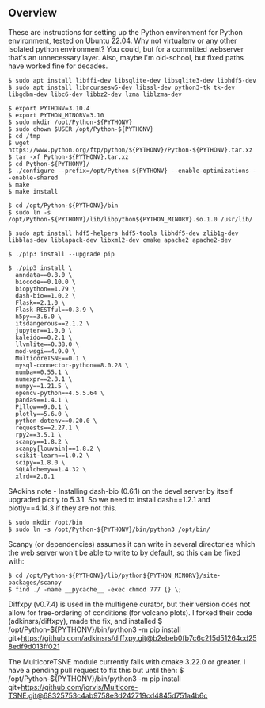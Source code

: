## Overview

These are instructions for setting up the Python environment for Python
environment, tested on Ubuntu 22.04.  Why not virtualenv or any
other isolated python environment?  You could, but for a committed
webserver that's an unnecessary layer.  Also, maybe I'm old-school, but
fixed paths have worked fine for decades.

    $ sudo apt install libffi-dev libsqlite-dev libsqlite3-dev libhdf5-dev
    $ sudo apt install libncursesw5-dev libssl-dev python3-tk tk-dev libgdbm-dev libc6-dev libbz2-dev lzma liblzma-dev

    $ export PYTHONV=3.10.4
    $ export PYTHON_MINORV=3.10
    $ sudo mkdir /opt/Python-${PYTHONV}
    $ sudo chown $USER /opt/Python-${PYTHONV}
    $ cd /tmp
    $ wget https://www.python.org/ftp/python/${PYTHONV}/Python-${PYTHONV}.tar.xz
    $ tar -xf Python-${PYTHONV}.tar.xz
    $ cd Python-${PYTHONV}/
    $ ./configure --prefix=/opt/Python-${PYTHONV} --enable-optimizations --enable-shared
    $ make
    $ make install

    $ cd /opt/Python-${PYTHONV}/bin
    $ sudo ln -s /opt/Python-${PYTHONV}/lib/libpython${PYTHON_MINORV}.so.1.0 /usr/lib/

    $ sudo apt install hdf5-helpers hdf5-tools libhdf5-dev zlib1g-dev libblas-dev liblapack-dev libxml2-dev cmake apache2 apache2-dev

    $ ./pip3 install --upgrade pip

    $ ./pip3 install \
      anndata==0.8.0 \
      biocode==0.10.0 \
      biopython==1.79 \
      dash-bio==1.0.2 \
      Flask==2.1.0 \
      Flask-RESTful==0.3.9 \
      h5py==3.6.0 \
      itsdangerous==2.1.2 \
      jupyter==1.0.0 \
      kaleido==0.2.1 \
      llvmlite==0.38.0 \
      mod-wsgi==4.9.0 \
      MulticoreTSNE==0.1 \
      mysql-connector-python==8.0.28 \
      numba==0.55.1 \
      numexpr==2.8.1 \
      numpy==1.21.5 \
      opencv-python==4.5.5.64 \
      pandas==1.4.1 \
      Pillow==9.0.1 \
      plotly==5.6.0 \
      python-dotenv==0.20.0 \
      requests==2.27.1 \
      rpy2==3.5.1 \
      scanpy==1.8.2 \
      scanpy[louvain]==1.8.2 \
      scikit-learn==1.0.2 \
      scipy==1.8.0 \
      SQLAlchemy==1.4.32 \
      xlrd==2.0.1

SAdkins note - Installing dash-bio (0.6.1) on the devel server by itself upgraded plotly to 5.3.1.  So we need to install dash==1.2.1 and plotly==4.14.3 if they are not this.

    $ sudo mkdir /opt/bin
    $ sudo ln -s /opt/Python-${PYTHONV}/bin/python3 /opt/bin/

Scanpy (or dependencies) assumes it can write in several directories which the web server won't be able to write to by default, so this can be fixed with:

    $ cd /opt/Python-${PYTHONV}/lib/python${PYTHON_MINORV}/site-packages/scanpy
    $ find ./ -name __pycache__ -exec chmod 777 {} \;

Diffxpy (v0.7.4) is used in the multigene curator, but their version does not allow for free-ordering of conditions (for volcano plots).  I forked their code (adkinsrs/diffxpy), made the fix, and installed
    $ /opt/Python-${PYTHONV}/bin/python3 -m pip install git+https://github.com/adkinsrs/diffxpy.git@b2ebeb0fb7c6c215d51264cd258edf9d013ff021

The MulticoreTSNE module currently fails with cmake 3.22.0 or greater.  I have a pending pull request to fix this but until then:
    $ /opt/Python-${PYTHONV}/bin/python3 -m pip install git+https://github.com/jorvis/Multicore-TSNE.git@68325753c4ab9758e3d242719cd4845d751a4b6c

